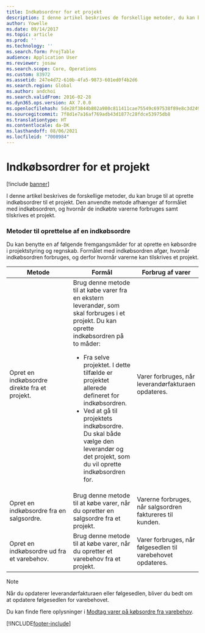 ```yaml
---
title: Indkøbsordrer for et projekt
description: I denne artikel beskrives de forskellige metoder, du kan bruge til at oprette indkøbsordrer til et projekt. Den anvendte metode afhænger af formålet med indkøbsordren, og hvornår de indkøbte varerne forbruges samt tilskrives et projekt.
author: Yowelle
ms.date: 09/14/2017
ms.topic: article
ms.prod: ''
ms.technology: ''
ms.search.form: ProjTable
audience: Application User
ms.reviewer: josaw
ms.search.scope: Core, Operations
ms.custom: 83972
ms.assetid: 247e4d72-610b-4fa5-9873-601ed0f4b2d6
ms.search.region: Global
ms.author: andchoi
ms.search.validFrom: 2016-02-28
ms.dyn365.ops.version: AX 7.0.0
ms.openlocfilehash: 5de28f3844b802a980c811411cae75549c697538f89e8c3d2495ea171a188524
ms.sourcegitcommit: 7f8d1e7a16af769adb43d1877c28fdce53975db8
ms.translationtype: HT
ms.contentlocale: da-DK
ms.lasthandoff: 08/06/2021
ms.locfileid: "7008984"
---
```

# <a name="purchase-orders-for-a-project"></a>Indkøbsordrer for et projekt

[!include [banner](../includes/banner.md)]

I denne artikel beskrives de forskellige metoder, du kan bruge til at oprette indkøbsordrer til et projekt. Den anvendte metode afhænger af formålet med indkøbsordren, og hvornår de indkøbte varerne forbruges samt tilskrives et projekt.

### <a name="methods-for-creating-a-purchase-order"></a>Metoder til oprettelse af en indkøbsordre

Du kan benytte en af følgende fremgangsmåder for at oprette en købsordre i projektstyring og regnskab. Formålet med indkøbsordren afgør, hvornår indkøbsordren forbruges, og derfor hvornår varerne kan tilskrives et projekt.

<table>
<colgroup>
<col width="33%" />
<col width="33%" />
<col width="33%" />
</colgroup>
<thead>
<tr class="header">
<th>Metode</th>
<th>Formål</th>
<th>Forbrug af varer</th>
</tr>
</thead>
<tbody>
<tr class="odd">
<td>Opret en indkøbsordre direkte fra et projekt.</td>
<td>Brug denne metode til at købe varer fra en ekstern leverandør, som skal forbruges i et projekt. Du kan oprette indkøbsordren på to måder:
<ul>
<li>Fra selve projektet. I dette tilfælde er projektet allerede defineret for indkøbsordren.</li>
<li>Ved at gå til projektets indkøbsordre. Du skal både vælge den leverandør og det projekt, som du vil oprette indkøbsordren for.</li>
</ul></td>
<td>Varer forbruges, når leverandørfakturaen opdateres.</td>
</tr>
<tr class="even">
<td>Opret en indkøbsordre fra en salgsordre.</td>
<td>Brug denne metode til at købe varer, når du opretter en salgsordre fra et projekt.</td>
<td>Varerne forbruges, når salgsordren faktureres til kunden.</td>
</tr>
<tr class="odd">
<td>Opret en indkøbsordre ud fra et varebehov.</td>
<td>Brug denne metode til at købe varer, når du opretter et varebehov fra et projekt.</td>
<td>Varer forbruges, når følgesedlen til varebehovet opdateres.</td>
</tr>
</tbody>
</table>

> [!NOTE] 
> Når du opdaterer leverandørfakturaen eller følgesedlen, bliver du bedt om at opdatere følgesedlen for varebehovet.

Du kan finde flere oplysninger i [Modtag varer på købsordre fra varebehov](tasks/receive-items-purchase-order-item-requirement.md).



[!INCLUDE[footer-include](../includes/footer-banner.md)]